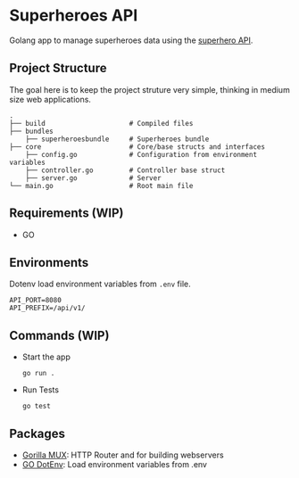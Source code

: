 # Superheroes API
Golang app to manage superheroes data using the [superhero API](https://superheroapi.com/).


## Project Structure

The goal here is to keep the project struture very simple, thinking in medium size web applications.

```
.
├── build                     # Compiled files
├── bundles
    ├── superheroesbundle     # Superheroes bundle
├── core                      # Core/base structs and interfaces
    ├── config.go             # Configuration from environment variables
    ├── controller.go         # Controller base struct
    ├── server.go             # Server
└── main.go                   # Root main file
```

## Requirements (WIP)

- GO

## Environments

Dotenv load environment variables from `.env` file.

```
API_PORT=8080
API_PREFIX=/api/v1/
```

## Commands (WIP)

- Start the app

    `go run .`

- Run Tests

    `go test`


## Packages

- [Gorilla MUX](github.com/gorilla/mux): HTTP Router and for building webservers
- [GO DotEnv](github.com/joho/godotenv): Load environment variables from .env
